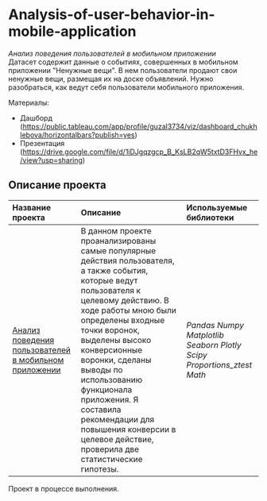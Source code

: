 # Analysis-of-user-behavior-in-mobile-application
*Анализ поведения пользователей в мобильном приложении*   
Датасет содержит данные о событиях, совершенных в мобильном приложении "Ненужные вещи". В нем пользователи продают свои ненужные вещи, размещая их на доске объявлений. Нужно разобраться, как ведут себя пользователи мобильного приложения.
 
Материалы:
* Дашборд (https://public.tableau.com/app/profile/guzal3734/viz/dashboard_chukhlebova/horizontalbars?publish=yes)
* Презентация (https://drive.google.com/file/d/1iDJgqzgcp_B_KsLB2qW5txtD3FHvx_he/view?usp=sharing)
## Описание проекта
| **Название проекта** | **Описание** | **Используемые библиотеки** |
| :-------------------- | :-------------------- |:--------------------|
| [Анализ поведения пользователей в мобильном приложении](https://github.com/guzal-chukhlebova/Analysis-of-user-behavior-in-mobile-application/blob/main/%D0%90%D0%BD%D0%B0%D0%BB%D0%B8%D0%B7%20%D0%BF%D0%BE%D0%B2%D0%B5%D0%B4%D0%B5%D0%BD%D0%B8%D1%8F%20%D0%BF%D0%BE%D0%BB%D1%8C%D0%B7%D0%BE%D0%B2%D0%B0%D1%82%D0%B5%D0%BB%D0%B5%D0%B9%20%D0%B2%20%D0%BC%D0%BE%D0%B1%D0%B8%D0%BB%D1%8C%D0%BD%D0%BE%D0%BC%20%D0%BF%D1%80%D0%B8%D0%BB%D0%BE%D0%B6%D0%B5%D0%BD%D0%B8%D0%B8.ipynb)|В данном проекте проанализированы самые популярные действия пользователя, а также события, которые ведут пользователя к целевому действию. В ходе работы мною были  определены входные точки воронок, выделены высоко конверсионные воронки, сделаны выводы по использованию функционала приложения. Я составила рекомендации для повышения конверсии в целевое действие, проверила две статистические гипотезы. | *Pandas Numpy Matplotlib Seaborn Plotly Scipy Proportions_ztest Math* |

Проект в процессе выполнения. 
